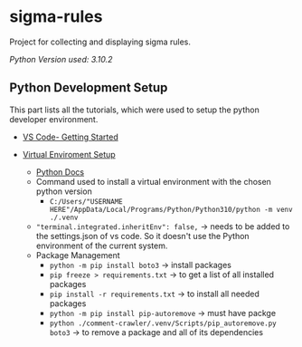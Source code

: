 # sigma-rules
Project for collecting and displaying sigma rules.

*Python Version used: 3.10.2*
## Python Development Setup
This part lists  all the tutorials, which were used to setup the python developer environment.
* [VS Code- Getting Started](https://code.visualstudio.com/docs/python/python-tutorial)

* [Virtual Enviroment Setup](https://code.visualstudio.com/docs/python/environments#_global-virtual-and-conda-environments)

    * [Python Docs](https://docs.python.org/3/library/venv.html) 
    * Command used to install a virtual environment with the chosen python version 
        * ``` C:/Users/"USERNAME HERE"/AppData/Local/Programs/Python/Python310/python -m venv ./.venv ```
    * `"terminal.integrated.inheritEnv": false,` → needs to be added to the settings.json of vs code. So it doesn't use the Python environment of the current system.
    * Package Management
        * `python -m pip install boto3` → install packages
        * `pip freeze > requirements.txt` → to get a list of all installed packages
        * `pip install -r requirements.txt` → to install all needed packages
        * `python -m pip install pip-autoremove` → must have packge
        * `python ./comment-crawler/.venv/Scripts/pip_autoremove.py boto3` → to remove a package and all of its dependencies 
